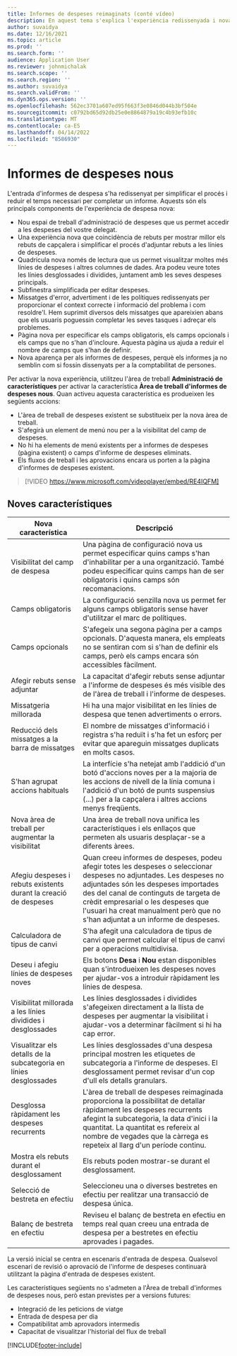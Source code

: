 ```yaml
---
title: Informes de despeses reimaginats (conté vídeo)
description: En aquest tema s'explica l'experiència redissenyada i nova per a l'entrada d'informes de despeses.
author: suvaidya
ms.date: 12/16/2021
ms.topic: article
ms.prod: ''
ms.search.form: ''
audience: Application User
ms.reviewer: johnmichalak
ms.search.scope: ''
ms.search.region: ''
ms.author: suvaidya
ms.search.validFrom: ''
ms.dyn365.ops.version: ''
ms.openlocfilehash: 562ec3701a607ed95f663f3e0846d044b3bf504e
ms.sourcegitcommit: c0792bd65d92db25e0e8864879a19c4b93efb10c
ms.translationtype: MT
ms.contentlocale: ca-ES
ms.lasthandoff: 04/14/2022
ms.locfileid: "8586930"
---
```

# <a name="expense-reports-reimagined"></a>Informes de despeses nous

L'entrada d'informes de despesa s'ha redissenyat per simplificar el procés i reduir el temps necessari per completar un informe. Aquests són els principals components de l'experiència de despesa nova:

- Nou espai de treball d'administració de despeses que us permet accedir a les despeses del vostre delegat.
- Una experiència nova que coincidència de rebuts per mostrar millor els rebuts de capçalera i simplificar el procés d'adjuntar rebuts a les línies de despeses.
- Quadrícula nova només de lectura que us permet visualitzar moltes més línies de despeses i altres columnes de dades. Ara podeu veure totes les línies desglossades i dividides, juntament amb les seves despeses principals.
- Subfinestra simplificada per editar despeses.
- Missatges d'error, advertiment i de les polítiques redissenyats per proporcionar el context correcte i informació del problema i com resoldre'l. Hem suprimit diversos dels missatges que apareixien abans que els usuaris poguessin completar les seves tasques i adreçar els problemes.
- Pàgina nova per especificar els camps obligatoris, els camps opcionals i els camps que no s'han d'incloure. Aquesta pàgina us ajuda a reduir el nombre de camps que s'han de definir.
- Nova aparença per als informes de despeses, perquè els informes ja no semblin com si fossin dissenyats per a la comptabilitat de persones.

Per activar la nova experiència, utilitzeu l'àrea de treball **Administració de característiques** per activar la característica **Àrea de treball d'informes de despeses nous**. Quan activeu aquesta característica es produeixen les següents accions:

- L'àrea de treball de despeses existent se substitueix per la nova àrea de treball.
- S'afegirà un element de menú nou per a la visibilitat del camp de despeses.
- No hi ha elements de menú existents per a informes de despeses (pàgina existent) o camps d'informe de despeses eliminats.
- Els fluxos de treball i les aprovacions encara us porten a la pàgina d'informes de despeses existent.

> [!VIDEO https://www.microsoft.com/videoplayer/embed/RE4IQFM]

## <a name="new-features"></a>Noves característiques

| Nova característica | Descripció |
|---|----|
| Visibilitat del camp de despesa | Una pàgina de configuració nova us permet especificar quins camps s'han d'inhabilitar per a una organització. També podeu especificar quins camps han de ser obligatoris i quins camps són recomanacions. |
| Camps obligatoris | La configuració senzilla nova us permet fer alguns camps obligatoris sense haver d'utilitzar el marc de polítiques. |
| Camps opcionals | S'afegeix una segona pàgina per a camps opcionals. D'aquesta manera, els empleats no se sentiran com si s'han de definir els camps, però els camps encara són accessibles fàcilment. |
| Afegir rebuts sense adjuntar | La capacitat d'afegir rebuts sense adjuntar a l'informe de despeses és més visible des de l'àrea de treball i l'informe de despeses. |
| Missatgeria millorada | Hi ha una major visibilitat en les línies de despesa que tenen advertiments o errors. |
| Reducció dels missatges a la barra de missatges| El nombre de missatges d'informació i registra s'ha reduït i s'ha fet un esforç per evitar que apareguin missatges duplicats en molts casos. |
| S'han agrupat accions habituals | La interfície s'ha netejat amb l'addició d'un botó d'accions noves per a la majoria de les accions de nivell de la línia comuna i l'addició d'un botó de punts suspensius (...) per a la capçalera i altres accions menys freqüents. |
| Nova àrea de treball per augmentar la visibilitat | Una àrea de treball nova unifica les característiques i els enllaços que permeten als usuaris desplaçar-se a diferents àrees. |
| Afegiu despeses i rebuts existents durant la creació de despeses | Quan creeu informes de despeses, podeu afegir totes les despeses o seleccionar despeses no adjuntades. Les despeses no adjuntades són les despeses importades des del canal de continguts de targeta de crèdit empresarial o les despeses que l'usuari ha creat manualment però que no s'han adjuntat a un informe de despeses.|
| Calculadora de tipus de canvi | S'ha afegit una calculadora de tipus de canvi que permet calcular el tipus de canvi per a operacions multidivisa. |
| Deseu i afegiu línies de despeses noves | Els botons **Desa** i **Nou** estan disponibles quan s'introdueixen les despeses noves per ajudar-vos a introduir ràpidament les línies de despesa. |
| Visibilitat millorada a les línies dividides i desglossades | Les línies desglossades i dividides s'afegeixen directament a la llista de despeses per augmentar la visibilitat i ajudar-vos a determinar fàcilment si hi ha cap error. |
| Visualitzar els detalls de la subcategoria en línies desglossades | Les línies desglossades d'una despesa principal mostren les etiquetes de subcategoria a l'informe de despeses. El desglossament permet revisar d'un cop d'ull els detalls granulars.|
|Desglossa ràpidament les despeses recurrents | L'àrea de treball de despeses reimaginada proporciona la possibilitat de detallar ràpidament les despeses recurrents afegint la subcategoria, la data d'inici i la quantitat. La quantitat es refereix al nombre de vegades que la càrrega es repeteix al llarg d'un període continu. |
| Mostra els rebuts durant el desglossament | Els rebuts poden mostrar-se durant el desglossament. |
| Selecció de bestreta en efectiu | Seleccioneu una o diverses bestretes en efectiu per realitzar una transacció de despesa única. |
| Balanç de bestreta en efectiu | Reviseu el balanç de bestreta en efectiu en temps real quan creeu una entrada de despesa per a bestretes en efectiu aprovades i pagades. |

La versió inicial se centra en escenaris d'entrada de despesa. Qualsevol escenari de revisió o aprovació de l'informe de despeses continuarà utilitzant la pàgina d'entrada de despeses existent.


Les característiques següents no s'admeten a l'Àrea de treball d'informes de despeses nous, però estan previstes per a versions futures: 

- Integració de les peticions de viatge
- Entrada de despesa per dia
- Compatibilitat amb aprovadors intermedis
- Capacitat de visualitzar l'historial del flux de treball


[!INCLUDE[footer-include](../includes/footer-banner.md)]
